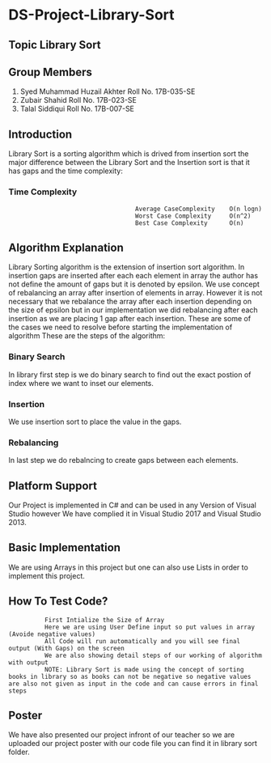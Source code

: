 # DS-Project-Library-Sort
##  Topic Library Sort

##  Group Members

1. Syed Muhammad Huzail Akhter Roll No. 17B-035-SE
2. Zubair Shahid Roll No. 17B-023-SE
3. Talal Siddiqui Roll No. 17B-007-SE

## Introduction
Library Sort is a sorting algorithm which is drived from insertion sort the major difference between the Library Sort and the Insertion sort is that it has gaps and the time complexity:
### Time Complexity
                                       Average CaseComplexity    O(n logn)
                                       Worst Case Complexity     O(n^2)
                                       Best Case Complexity      O(n)

## Algorithm Explanation
Library Sorting algorithm is the extension of insertion sort algorithm. In insertion gaps are inserted after each each element in array the author has not define the amount of gaps but it is denoted by epsilon. We use concept of rebalancing an array after insertion of elements in array. However it is not necessary that we rebalance the array after each insertion depending on the size of epsilon but in our implementation we did rebalancing after each insertion as we are placing 1 gap after each insertion. These are some of the cases we need to resolve before starting the implementation of algorithm These are the steps of the algorithm:
### Binary Search
In library first step is we do binary search to find out the exact postion of index where we want to inset our elements.
### Insertion 
We use insertion sort to place the value in the gaps.
### Rebalancing 
In last step we do rebalncing to create gaps between each elements.

## Platform Support
Our Project is implemented in C# and can be used in any Version of Visual Studio however We have complied it in Visual Studio 2017 and Visual Studio 2013. 

## Basic Implementation
We are using Arrays in this project but one can also use Lists in order to implement this project. 

## How To Test Code?
              First Intialize the Size of Array
              Here we are using User Define input so put values in array (Avoide negative values)
              All Code will run automatically and you will see final output (With Gaps) on the screen
              We are also showing detail steps of our working of algorithm with output
              NOTE: Library Sort is made using the concept of sorting books in library so as books can not be negative so negative values are also not given as input in the code and can cause errors in final steps

## Poster
We have also presented our project infront of our teacher so we are uploaded our project poster with our code file you can find it in library sort folder.
